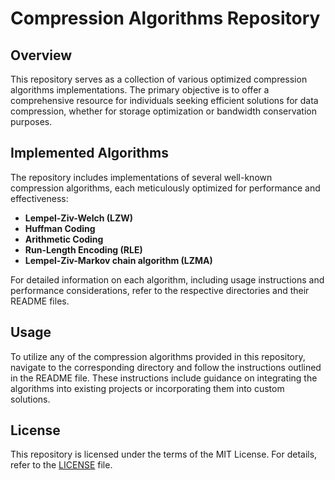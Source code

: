 # Compression Algorithms Repository

## Overview
This repository serves as a collection of various optimized compression algorithms implementations. The primary objective is to offer a comprehensive resource for individuals seeking efficient solutions for data compression, whether for storage optimization or bandwidth conservation purposes.

## Implemented Algorithms
The repository includes implementations of several well-known compression algorithms, each meticulously optimized for performance and effectiveness:

- **Lempel-Ziv-Welch (LZW)**
- **Huffman Coding**
- **Arithmetic Coding**
- **Run-Length Encoding (RLE)**
- **Lempel-Ziv-Markov chain algorithm (LZMA)**

For detailed information on each algorithm, including usage instructions and performance considerations, refer to the respective directories and their README files.

## Usage
To utilize any of the compression algorithms provided in this repository, navigate to the corresponding directory and follow the instructions outlined in the README file. These instructions include guidance on integrating the algorithms into existing projects or incorporating them into custom solutions.

## License
This repository is licensed under the terms of the MIT License. For details, refer to the [LICENSE](LICENSE) file.